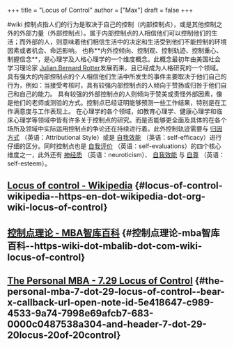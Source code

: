 +++
title = "Locus of Control"
author = ["Max"]
draft = false
+++

\#wiki
控制点指人们的行为是取决于自己的控制（内部控制点），或是其他控制之外的外部力量（外部控制点）。属于内部控制点的人相信他们可以控制他们的生活；而外部的人，则意味着他们相信生活中的决定和生活受到他们不能控制的环境因素或者机会、命运影响。
也称\*\*内外控倾向、控制观、控制轨迹、控制重心、制握信念\*\*，是心理学及人格心理学的一个维度概念。此概念最初年由美国社会学习理论家 [Julian Bernard Rotter](<https://zh.wikipedia.org/w/index.php?title=%E6%9C%B1%E5%88%A9%E5%AE%89%C2%B7%E7%BD%97%E7%89%B9&action=edit&redlink=1>)发展而来，且已经成为人格研究的一个领域。
具有强大的内部控制点的个人相信他们生活中所发生的事件主要取决于他们自己的行为，例如：当接受考核时，具有较强内部控制点的人倾向于赞扬或归咎于他们自己和自己的能力。 具有较强的外部控制点的人则倾向于赞美或责怪外部因素，像是他们的老师或测验的方式。控制点已经证明能够预测一些工作结果，特别是在工作满意度与工作表现上。
在心理学的各个领域，如教育心理学、健康心理学和临床心理学等领域中皆有许多关于控制点的研究。而是否能够更全面及具体的在各个场所及领域中实际运用控制点的争论还在持续进行着。此外控制轨迹需要与 [归因方式](<https://zh.wikipedia.org/wiki/%E5%BD%92%E5%9B%A0%E7%90%86%E8%AE%BA>) （英语：Attributional Style）或是 [自我效能](<https://zh.wikipedia.org/wiki/%E8%87%AA%E6%88%91%E6%95%88%E8%83%BD>) （英语：self-efficacy）进行仔细的区分。同时控制点也是 [自我评价](<https://zh.wikipedia.org/w/index.php?title=%E8%87%AA%E6%88%91%E8%A9%95%E5%83%B9&action=edit&redlink=1>) （英语：self-evaluations）的四个核心维度之一，此外还有 [神经质](<https://zh.wikipedia.org/wiki/%E7%A5%9E%E7%BB%8F%E8%B4%A8>) （英语：neuroticism）、 [自我效能](<https://zh.wikipedia.org/wiki/%E8%87%AA%E6%88%91%E6%95%88%E8%83%BD>) 与 [自尊](<https://zh.wikipedia.org/wiki/%E8%87%AA%E5%B0%8A>) （英语：self-esteem）。


## [Locus of control - Wikipedia](<https://en.wikipedia.org/wiki/Locus%5Fof%5Fcontrol>) {#locus-of-control-wikipedia--https-en-dot-wikipedia-dot-org-wiki-locus-of-control}


## [控制点理论 - MBA智库百科](<https://wiki.mbalib.com/wiki/Locus%5Fof%5Fcontrol>) {#控制点理论-mba智库百科--https-wiki-dot-mbalib-dot-com-wiki-locus-of-control}


## [The Personal MBA - 7.29 Locus of Control](bear://x-callback-url/open-note?id=5E418647-C989-4533-9A74-7998E69AFCB7-683-0000C0487538A304&header=7.29%20Locus%20of%20Control) {#the-personal-mba-7-dot-29-locus-of-control--bear-x-callback-url-open-note-id-5e418647-c989-4533-9a74-7998e69afcb7-683-0000c0487538a304-and-header-7-dot-29-20locus-20of-20control}
